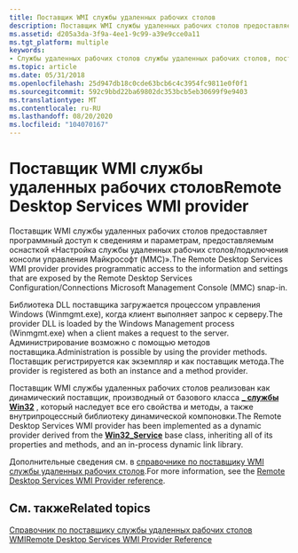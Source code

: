 ```yaml
---
title: Поставщик WMI службы удаленных рабочих столов
description: Поставщик WMI службы удаленных рабочих столов предоставляет программный доступ к сведениям и параметрам, предоставляемым оснасткой «Настройка службы удаленных рабочих столов/подключения консоли управления Майкрософт (MMC)».
ms.assetid: d205a3da-3f9a-4ee1-9c99-a39e9cce0a11
ms.tgt_platform: multiple
keywords:
- Службы удаленных рабочих столов службы удаленных рабочих столов, поставщик WMI
ms.topic: article
ms.date: 05/31/2018
ms.openlocfilehash: 25d947db18c0cde63bcb6c4c3954fc9811e0f0f1
ms.sourcegitcommit: 592c9bbd22ba69802dc353bcb5eb30699f9e9403
ms.translationtype: MT
ms.contentlocale: ru-RU
ms.lasthandoff: 08/20/2020
ms.locfileid: "104070167"
---
```

# <a name="remote-desktop-services-wmi-provider"></a><span data-ttu-id="0bb43-104">Поставщик WMI службы удаленных рабочих столов</span><span class="sxs-lookup"><span data-stu-id="0bb43-104">Remote Desktop Services WMI provider</span></span>

<span data-ttu-id="0bb43-105">Поставщик WMI службы удаленных рабочих столов предоставляет программный доступ к сведениям и параметрам, предоставляемым оснасткой «Настройка службы удаленных рабочих столов/подключения консоли управления Майкрософт (MMC)».</span><span class="sxs-lookup"><span data-stu-id="0bb43-105">The Remote Desktop Services WMI provider provides programmatic access to the information and settings that are exposed by the Remote Desktop Services Configuration/Connections Microsoft Management Console (MMC) snap-in.</span></span>

<span data-ttu-id="0bb43-106">Библиотека DLL поставщика загружается процессом управления Windows (Winmgmt.exe), когда клиент выполняет запрос к серверу.</span><span class="sxs-lookup"><span data-stu-id="0bb43-106">The provider DLL is loaded by the Windows Management process (Winmgmt.exe) when a client makes a request to the server.</span></span> <span data-ttu-id="0bb43-107">Администрирование возможно с помощью методов поставщика.</span><span class="sxs-lookup"><span data-stu-id="0bb43-107">Administration is possible by using the provider methods.</span></span> <span data-ttu-id="0bb43-108">Поставщик регистрируется как экземпляр и как поставщик метода.</span><span class="sxs-lookup"><span data-stu-id="0bb43-108">The provider is registered as both an instance and a method provider.</span></span>

<span data-ttu-id="0bb43-109">Поставщик WMI службы удаленных рабочих столов реализован как динамический поставщик, производный от базового класса [**\_ службы Win32**](/windows/desktop/CIMWin32Prov/win32-service) , который наследует все его свойства и методы, а также внутрипроцессный библиотеку динамической компоновки.</span><span class="sxs-lookup"><span data-stu-id="0bb43-109">The Remote Desktop Services WMI provider has been implemented as a dynamic provider derived from the [**Win32\_Service**](/windows/desktop/CIMWin32Prov/win32-service) base class, inheriting all of its properties and methods, and an in-process dynamic link library.</span></span>

<span data-ttu-id="0bb43-110">Дополнительные сведения см. в [справочнике по поставщику WMI службы удаленных рабочих столов](terminal-services-wmi-provider-reference.md).</span><span class="sxs-lookup"><span data-stu-id="0bb43-110">For more information, see the [Remote Desktop Services WMI Provider reference](terminal-services-wmi-provider-reference.md).</span></span>

## <a name="related-topics"></a><span data-ttu-id="0bb43-111">См. также</span><span class="sxs-lookup"><span data-stu-id="0bb43-111">Related topics</span></span>

<dl> <dt>

[<span data-ttu-id="0bb43-112">Справочник по поставщику службы удаленных рабочих столов WMI</span><span class="sxs-lookup"><span data-stu-id="0bb43-112">Remote Desktop Services WMI Provider Reference</span></span>](terminal-services-wmi-provider-reference.md)
</dt> </dl>

 

 